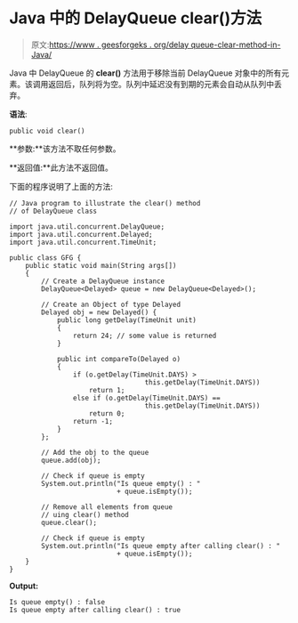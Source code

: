 # Java 中的 DelayQueue clear()方法

> 原文:[https://www . geesforgeks . org/delay queue-clear-method-in-Java/](https://www.geeksforgeeks.org/delayqueue-clear-method-in-java/)

Java 中 DelayQueue 的 **clear()** 方法用于移除当前 DelayQueue 对象中的所有元素。该调用返回后，队列将为空。队列中延迟没有到期的元素会自动从队列中丢弃。

**语法**:

```
public void clear()
```

**参数:**该方法不取任何参数。

**返回值:**此方法不返回值。

下面的程序说明了上面的方法:

```
// Java program to illustrate the clear() method
// of DelayQueue class

import java.util.concurrent.DelayQueue;
import java.util.concurrent.Delayed;
import java.util.concurrent.TimeUnit;

public class GFG {
    public static void main(String args[])
    {
        // Create a DelayQueue instance
        DelayQueue<Delayed> queue = new DelayQueue<Delayed>();

        // Create an Object of type Delayed
        Delayed obj = new Delayed() {
            public long getDelay(TimeUnit unit)
            {
                return 24; // some value is returned
            }

            public int compareTo(Delayed o)
            {
                if (o.getDelay(TimeUnit.DAYS) > 
                                  this.getDelay(TimeUnit.DAYS))
                    return 1;
                else if (o.getDelay(TimeUnit.DAYS) == 
                                  this.getDelay(TimeUnit.DAYS))
                    return 0;
                return -1;
            }
        };

        // Add the obj to the queue
        queue.add(obj);

        // Check if queue is empty
        System.out.println("Is queue empty() : "
                           + queue.isEmpty());

        // Remove all elements from queue
        // uing clear() method
        queue.clear();

        // Check if queue is empty
        System.out.println("Is queue empty after calling clear() : "
                           + queue.isEmpty());
    }
}
```

**Output:**

```
Is queue empty() : false
Is queue empty after calling clear() : true

```